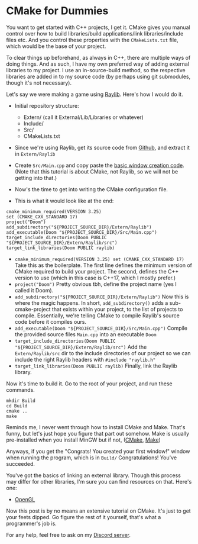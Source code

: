 # CMake for Dummies
You want to get started with C++ projects, I get it.
CMake gives you manual control over how to build libraries/build applications/link libraries/include files etc. And you control these properties with the `CMakeLists.txt` file, which would be the base of your project.

To clear things up beforehand, as always in C++, there are multiple ways of doing things. And as such, I have my own preferred way of adding external libraries to my project. I use an in-source-build method, so the respective libraries are added in to my source code (by perhaps using git submodules, though it's not necessary).

Let's say we were making a game using [Raylib](https://raylib.com/). Here's how I would do it.

- Initial repository structure:
    - Extern/ (call it External/Lib/Libraries or whatever)
    - Include/ 
    - Src/
    - CMakeLists.txt

- Since we're using Raylib, get its source code from [Github](https://github.com/raysan5/raylib/releases), and extract it in `Extern/Raylib`
- Create `Src/Main.cpp` and copy paste the [basic window creation code](https://www.raylib.com/examples/core/loader.html?name=core_basic_window). (Note that this tutorial is about CMake, not Raylib, so we will not be getting into that.)
- Now's the time to get into writing the CMake configuration file.
- This is what it would look like at the end:
```
cmake_minimum_required(VERSION 3.25)
set (CMAKE_CXX_STANDARD 17)
project("Doom")
add_subdirectory("${PROJECT_SOURCE_DIR}/Extern/Raylib")
add_executable(Doom "${PROJECT_SOURCE_DIR}/Src/Main.cpp")
target_include_directories(Doom PUBLIC "${PROJECT_SOURCE_DIR}/Extern/Raylib/src")
target_link_libraries(Doom PUBLIC raylib)
```
- `cmake_minimum_required(VERSION 3.25)
set (CMAKE_CXX_STANDARD 17)`
	Take this as the boilerplate. The first line defines the minimum version of CMake required to build your project. The second, defines the C++ version to use (which in this case is C++17, which I mostly prefer.)
- `project("Doom")`
	Pretty obvious tbh, define the project name (yes I called it Doom).
- `add_subdirectory("${PROJECT_SOURCE_DIR}/Extern/Raylib")`
	Now this is where the magic happens.
	In short, `add_subdirectory()` adds a sub-cmake-project that exists within your project, to the list of projects to compile. Essentially, we're telling CMake to compile Raylib's source code before it compiles ours.
- `add_executable(Doom "${PROJECT_SOURCE_DIR}/Src/Main.cpp")`
	Compile the provided source files `Main.cpp` into an executable `Doom`
- `target_include_directories(Doom PUBLIC "${PROJECT_SOURCE_DIR}/Extern/Raylib/src")`
	Add the `Extern/Raylib/src` dir to the include directories of our project so we can include the right Raylib headers with `#include "raylib.h"`
- `target_link_libraries(Doom PUBLIC raylib)`
	Finally, link the Raylib library.

Now it's time to build it.
Go to the root of your project, and run these commands.
```
mkdir Build
cd Build
cmake ..
make
```
Reminds me, I never went through how to install CMake and Make. That's funny, but let's just hope you figure that part out somehow. Make is usually pre-installed when you install MinGW but if not, ([CMake](https://cmake.org/install/), [Make](https://stackoverflow.com/a/54086635))

Anyways, if you get the "Congrats! You created your first window!" window when running the program, which is in `Build/` Congratulations! You've succeeded.

You've got the basics of linking an external library. Though this process may differ for other libraries, I'm sure you can find resources on that.
Here's one:
- [OpenGL](https://stackoverflow.com/a/9469349)

Now this post is by no means an extensive tutorial on CMake. It's just to get your feets dipped. Go figure the rest of it yourself, that's what a programmer's job is.

For any help, feel free to ask on my [Discord server](https://dsc.gg/ducktape).